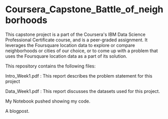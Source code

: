 # Coursera_Capstone_Battle_of_neighborhoods


This capstone project is a part of the Coursera's IBM Data Science Professional Certificate course, and is a peer-graded assignment. It leverages the Foursquare location data to explore or compare neighborhoods or cities of our choice, or to come up with a problem that uses the Foursquare location data as a part of its solution.

This repository contains the following files:

Intro_Week1.pdf : This report describes the problem statement for this project

Data_Week1.pdf : This report discusses the datasets used for this project.

My Notebook pushed showing my code. 

A blogpost. 
